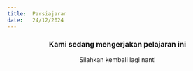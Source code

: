 ```yaml
---
title:  Parsiajaran
date:   24/12/2024
---
```


### <center>Kami sedang mengerjakan pelajaran ini</center>
<center>Silahkan kembali lagi nanti</center>